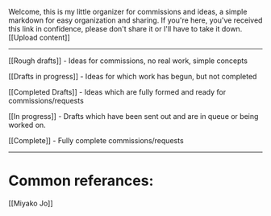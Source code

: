 Welcome, this is my little organizer for commissions and ideas, a simple markdown for easy organization and sharing. If you're here, you've received this link in confidence, please don't share it or I'll have to take it down. [[Upload content]]

---

[[Rough drafts]] - Ideas for commissions, no real work, simple concepts

[[Drafts in progress]] - Ideas for which work has begun, but not completed

[[Completed Drafts]] - Ideas which are fully formed and ready for commissions/requests

[[In progress]] - Drafts which have been sent out and are in queue or being worked on.

[[Complete]] - Fully complete commissions/requests

---

# Common referances:

[[Miyako Jo]]